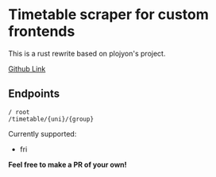 # Timetable scraper for custom frontends

This is a rust rewrite based on plojyon's project.

[Github Link](https://github.com/plojyon/timetable_scraper/tree/master)

## Endpoints

```
/ root
/timetable/{uni}/{group}
```

Currently supported:

- fri

**Feel free to make a PR of your own!**
